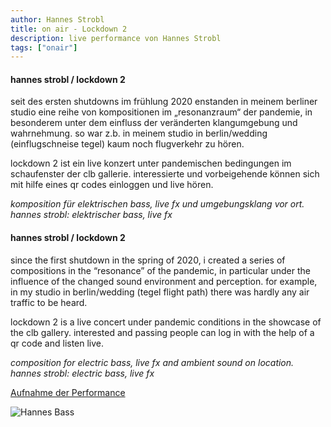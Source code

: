 ```yaml
---
author: Hannes Strobl
title: on air - Lockdown 2
description: live performance von Hannes Strobl
tags: ["onair"]
---
```


#### hannes strobl / lockdown 2

seit des ersten shutdowns im frühlung 2020 enstanden in meinem berliner studio eine
reihe von kompositionen im „resonanzraum“ der pandemie, in besonderem unter dem
einfluss der veränderten klangumgebung und wahrnehmung.
so war z.b. in meinem studio in berlin/wedding (einflugschneise tegel) kaum noch flugverkehr zu hören.

lockdown 2 ist ein live konzert unter pandemischen bedingungen im schaufenster der clb gallerie.
interessierte und vorbeigehende können sich mit hilfe eines qr codes einloggen und live hören.

*komposition für elektrischen bass, live fx und umgebungsklang vor ort. 
hannes strobl: elektrischer bass, live fx*

#### hannes strobl / lockdown 2

since the first shutdown in the spring of 2020, i created a series of compositions in the “resonance” of the pandemic, in particular under the influence of the changed sound environment and perception. for example, in my studio in berlin/wedding (tegel flight path) there was hardly any air traffic to be heard.

lockdown 2 is a live concert under pandemic conditions in the showcase of the clb gallery. interested and passing people can log in with the help of a qr code and listen live.

*composition for electric bass, live fx and ambient sound on location. 
hannes strobl: electric bass, live fx*

[Aufnahme der Performance](https://aporee.org/blz/Hannesansgenotesstueck.mp3)  

![Hannes Bass](/img/hannes.jpg#align-center)
